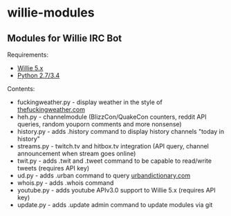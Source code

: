 # willie-modules
## Modules for Willie IRC Bot

Requirements:

* [Willie 5.x](https://github.com/sopel-irc/sopel/tree/5.x)
* [Python 2.7/3.4](https://www.python.org/)

Contents:

* fuckingweather.py - display weather in the style of [thefuckingweather.com](http://thefuckingweather.com)
* heh.py - channelmodule (BlizzCon/QuakeCon counters, reddit API queries, random youporn comments and more nonsense)
* history.py - adds .history command to display history channels "today in history"
* streams.py - twitch.tv and hitbox.tv integration (API query, channel announcement when stream goes online)
* twit.py - adds .twit and .tweet command to be capable to read/write tweets (requires API key)
* ud.py - adds .urban command to query [urbandictionary.com](http://urbandictionary.com)
* whois.py - adds .whois command 
* youtube.py - adds youtube APIv3.0 support to Willie 5.x (requires API key)
* update.py - adds .update admin command to update modules via git

